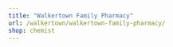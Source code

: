 ```yaml
---
title: "Walkertown Family Pharmacy"
url: /walkertown/walkertown-family-pharmacy/
shop: chemist
---
```

